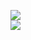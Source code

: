 [![](https://img.shields.io/badge/Made%20With-Github%20Spray-lightgrey.svg?style=for-the-badge&logo=github)](https://github.com/Annihil/github-spray#843)  
[![](https://i.imgur.com/2DrTn0Z.gif)](https://github.com/Annihil/github-spray)